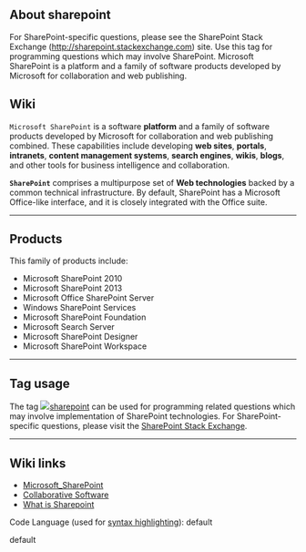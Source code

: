 ## About sharepoint

For SharePoint-specific questions, please see the SharePoint Stack Exchange (http://sharepoint.stackexchange.com) site. Use this tag for programming questions which may involve SharePoint. Microsoft SharePoint is a platform and a family of software products developed by Microsoft for collaboration and web publishing.

## Wiki

`Microsoft SharePoint` is a software **platform** and a family of software products developed by Microsoft for collaboration and web publishing combined. These capabilities include developing **web sites**, **portals**, **intranets**, **content management systems**, **search engines**, **wikis**, **blogs**, and other tools for business intelligence and collaboration.

**`SharePoint`** comprises a multipurpose set of **Web technologies** backed by a common technical infrastructure. By default, SharePoint has a Microsoft Office-like interface, and it is closely integrated with the Office suite.

* * *

## Products

This family of products include:

*   Microsoft SharePoint 2010
*   Microsoft SharePoint 2013
*   Microsoft Office SharePoint Server
*   Windows SharePoint Services
*   Microsoft SharePoint Foundation
*   Microsoft Search Server
*   Microsoft SharePoint Designer
*   Microsoft SharePoint Workspace

* * *

## Tag usage

The tag [![](//i.stack.imgur.com/aD4D5.png)sharepoint](http://stackoverflow.com/questions/tagged/sharepoint "show questions tagged 'sharepoint'") can be used for programming related questions which may involve implementation of SharePoint technologies. For SharePoint-specific questions, please visit the [SharePoint Stack Exchange](http://sharepoint.stackexchange.com).

* * *

## Wiki links

*   [Microsoft_SharePoint](http://en.wikipedia.org/wiki/Microsoft_SharePoint)
*   [Collaborative Software](http://office.microsoft.com/en-us/microsoft-sharepoint-collaboration-software-FX103479517.aspx)
*   [What is Sharepoint](http://www.aiim.org/What-is-Microsoft-Sharepoint)

Code Language (used for [syntax highlighting](http://google-code-prettify.googlecode.com/svn/trunk/README.html)): default

  default